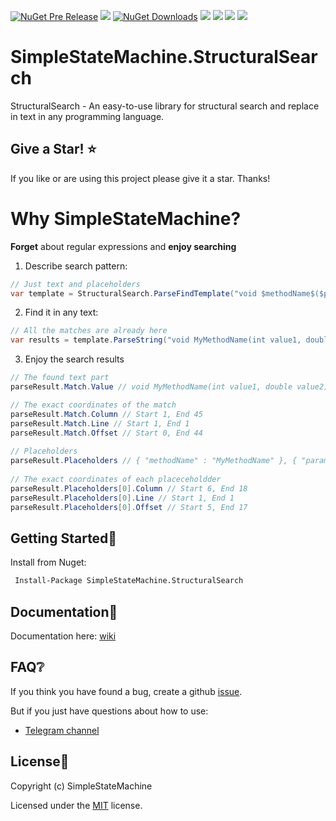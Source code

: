 [![NuGet Pre Release](https://img.shields.io/nuget/vpre/SimpleStateMachine.StructuralSearch.svg)](https://www.nuget.org/packages/SimpleStateMachine.StructuralSearch) [![](https://img.shields.io/github/stars/SimpleStateMachine/SimpleStateMachine.StructuralSearch)](https://github.com/SimpleStateMachine/SimpleStateMachine.StructuralSearch)  [![NuGet Downloads](https://img.shields.io/nuget/dt/SimpleStateMachine.StructuralSearch)](https://www.nuget.org/packages/SimpleStateMachine.StructuralSearch) [![](https://img.shields.io/github/license/SimpleStateMachine/SimpleStateMachine.StructuralSearch)](https://github.com/SimpleStateMachine/SimpleStateMachine.StructuralSearch) [![](https://img.shields.io/github/languages/code-size/SimpleStateMachine/SimpleStateMachine.StructuralSearch)](https://github.com/SimpleStateMachine/SimpleStateMachine.StructuralSearch) 
 [![]( https://img.shields.io/github/last-commit/SimpleStateMachine/SimpleStateMachine.StructuralSearch)](https://github.com/SimpleStateMachine/SimpleStateMachine.StructuralSearch) [![](https://img.shields.io/badge/chat-telegram-blue.svg)](https://t.me/joinchat/HMLJFkv9do6aDV188rhd0w)
# SimpleStateMachine.StructuralSearch

StructuralSearch - An easy-to-use library for structural search and replace in text in any programming language.

## Give a Star! :star:
If you like or are using this project please give it a star. Thanks!

# Why SimpleStateMachine?
**Forget** about regular expressions and **enjoy searching**

1. Describe search pattern:
```C#
// Just text and placeholders
var template = StructuralSearch.ParseFindTemplate("void $methodName$($params$)")
```
2. Find it in any text:
```C#
// All the matches are already here
var results = template.ParseString("void MyMethodName(int value1, double value2)"
``` 
3. Enjoy the search results
```C#
// The found text part
parseResult.Match.Value // void MyMethodName(int value1, double value2)

// The exact coordinates of the match
parseResult.Match.Column // Start 1, End 45
parseResult.Match.Line // Start 1, End 1
parseResult.Match.Offset // Start 0, End 44
    
// Placeholders
parseResult.Placeholders // { "methodName" : "MyMethodName" }, { "params": "int value1, double value2" }
    
// The exact coordinates of each placeceholdder
parseResult.Placeholders[0].Column // Start 6, End 18
parseResult.Placeholders[0].Line // Start 1, End 1
parseResult.Placeholders[0].Offset // Start 5, End 17

```

## Getting Started📂
Install from Nuget:
```sh
 Install-Package SimpleStateMachine.StructuralSearch
```

## Documentation📄
Documentation here: [wiki](https://github.com/SimpleStateMachine/SimpleStateMachine.StructuralSearch/wiki)

## FAQ❔
If you think you have found a bug, create a github [issue](https://github.com/SimpleStateMachine/SimpleStateMachine.StructuralSearch/issues).

But if you just have questions about how to use:

- [Telegram channel](https://t.me/joinchat/HMLJFkv9do6aDV188rhd0w)

## License📑

Copyright (c) SimpleStateMachine

Licensed under the [MIT](LICENSE) license.
